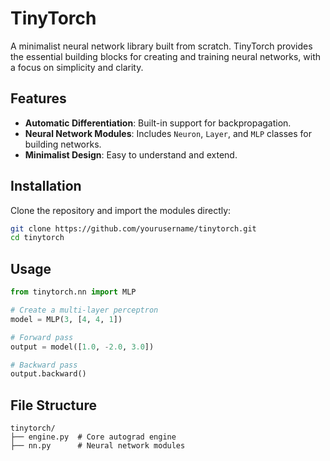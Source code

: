 
# TinyTorch

A minimalist neural network library built from scratch. TinyTorch provides the essential building blocks for creating and training neural networks, with a focus on simplicity and clarity.

## Features

- **Automatic Differentiation**: Built-in support for backpropagation.
- **Neural Network Modules**: Includes `Neuron`, `Layer`, and `MLP` classes for building networks.
- **Minimalist Design**: Easy to understand and extend.

## Installation

Clone the repository and import the modules directly:

```bash
git clone https://github.com/yourusername/tinytorch.git
cd tinytorch
```

## Usage

```python
from tinytorch.nn import MLP

# Create a multi-layer perceptron
model = MLP(3, [4, 4, 1])

# Forward pass
output = model([1.0, -2.0, 3.0])

# Backward pass
output.backward()
```

## File Structure

```
tinytorch/
├── engine.py  # Core autograd engine
├── nn.py      # Neural network modules
```
